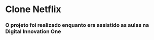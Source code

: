 # Clone Netflix

### O projeto foi realizado enquanto era assistido as aulas na Digital Innovation One